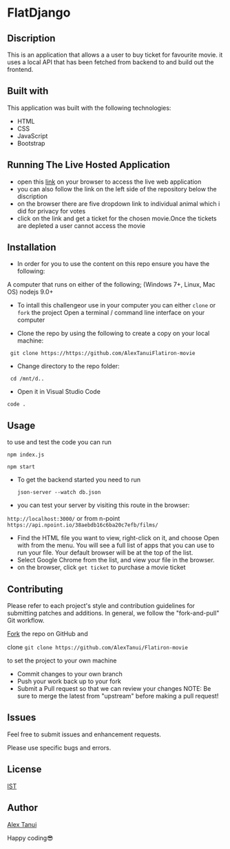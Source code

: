 # FlatDjango

## Discription

This is an application that allows a a user to buy ticket for favourite movie. it uses a local API that has been fetched from backend to
 and build out the frontend.


## Built with
This application was built with the following technologies: 

* HTML
* CSS
* JavaScript
* Bootstrap

   

## Running The Live Hosted Application

* open this [link](https://alextanui.github.io/Flatiron-movie/) on your browser to access the live web application
* you can also follow the link on the left side of the repository below the discription
* on the browser there are five dropdown link to individual animal which i did for privacy for votes
* click on the link and get a ticket for the chosen movie.Once the tickets are depleted a user cannot access the movie

## Installation

* In order for you to use the content on this repo ensure you have the following:

A computer that runs on either of the following; (Windows 7+, Linux, Mac OS)
nodejs 9.0+

* To intall this challengeor use in your computer you can either ``clone`` or ``fork`` the project
Open a terminal / command line interface on your computer

* Clone the repo by using the following to create a copy on your local machine:

 `` git clone https://https://github.com/AlexTanuiFlatiron-movie``
* Change directory to the repo folder:

 `` cd /mnt/d..``
 
*  Open it in Visual Studio Code

  ``code .``

## Usage

to use and test the code you can run

``npm index.js ``

``npm start``

* To get the backend started you need to run

  ``json-server --watch db.json``

 * you can test your  server by visiting this route in the browser:
 
  ``http://localhost:3000/``  or from n-point ``https://api.npoint.io/38aebdb16c6ba20c7efb/films/``
  
* Find the HTML file you want to view, right-click on it, and choose Open with from the menu. You will see a full list of apps that you can use to run your file. Your default browser will be at the top of the list.
* Select Google Chrome from the list, and view your file in the browser.
* on the browser, click ``get ticket`` to purchase a movie ticket


## Contributing

Please refer to each project's style and contribution guidelines for submitting patches and additions. In general, we follow the "fork-and-pull" Git workflow.

[Fork](https://github.com/AlexTanui/Flatacuties-) the repo on GitHub and 

clone   ``git clone https://github.com/AlexTanui/Flatiron-movie `` 

to set the project to your own machine
* Commit changes to your own branch
* Push your work back up to your fork
* Submit a Pull request so that we can review your changes
NOTE: Be sure to merge the latest from "upstream" before making a pull request!

## Issues

Feel free to submit issues and enhancement requests.

Please use specific bugs and errors.

## License

[IST](https://opensource.org/licenses/ISC)


## Author

[Alex Tanui](https://github.com/AlexTanui)


Happy coding😎 
